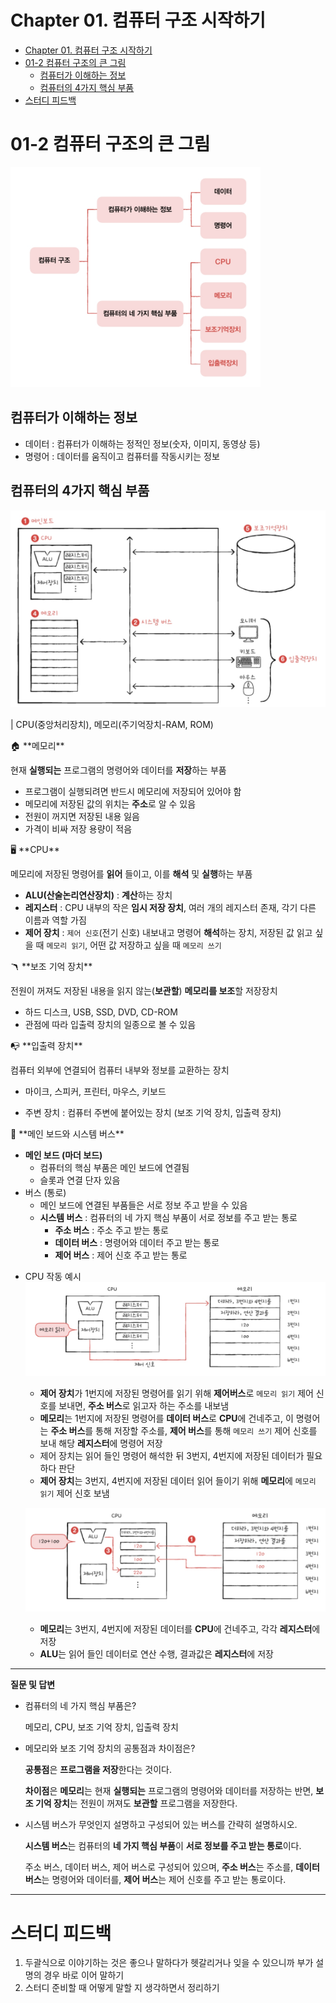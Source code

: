 # Chapter 01. 컴퓨터 구조 시작하기
- [Chapter 01. 컴퓨터 구조 시작하기](#chapter-01-컴퓨터-구조-시작하기)
- [01-2 컴퓨터 구조의 큰 그림](#01-2-컴퓨터-구조의-큰-그림)
  - [컴퓨터가 이해하는 정보](#컴퓨터가-이해하는-정보)
  - [컴퓨터의 4가지 핵심 부품](#컴퓨터의-4가지-핵심-부품)
- [스터디 피드백](#스터디-피드백)


# 01-2 컴퓨터 구조의 큰 그림
![alt text](<Chapter 01 컴퓨터 구조 시작하기 a75d7e1844524106bfbc6cb456493ba3/Untitled.png>)


## 컴퓨터가 이해하는 정보

- 데이터 : 컴퓨터가 이해하는 정적인 정보(숫자, 이미지, 동영상 등)
- 명령어 : 데이터를 움직이고 컴퓨터를 작동시키는 정보

## 컴퓨터의 4가지 핵심 부품


![alt text](<Chapter 01 컴퓨터 구조 시작하기 a75d7e1844524106bfbc6cb456493ba3/Untitled 1.png>)

| CPU(중앙처리장치), 메모리(주기억장치-RAM, ROM)


<aside>
🏠 **메모리**

현재 **실행되는** 프로그램의 명령어와 데이터를 **저장**하는 부품

- 프로그램이 실행되려면 반드시 메모리에 저장되어 있어야 함
- 메모리에 저장된 값의 위치는 **주소**로 알 수 있음
- 전원이 꺼지면 저장된 내용 잃음
- 가격이 비싸 저장 용량이 적음
</aside>

<aside>
🖥️ **CPU**

메모리에 저장된 명령어를 **읽어** 들이고, 이를 **해석** 및 **실행**하는 부품

- **ALU(산술논리연산장치)** : **계산**하는 장치
- **레지스터** : CPU 내부의 작은 **임시 저장 장치**, 여러 개의 레지스터 존재, 각기 다른 이름과 역할 가짐
- **제어 장치** : `제어 신호`(전기 신호) 내보내고 명령어 **해석**하는 장치, 저장된 값 읽고 싶을 때 `메모리 읽기`, 어떤 값 저장하고 싶을 때 `메모리 쓰기`
</aside>

<aside>
🪃 **보조 기억 장치**

전원이 꺼져도 저장된 내용을 읽지 않는(**보관할**) **메모리를 보조**할 저장장치

- 하드 디스크, USB, SSD, DVD, CD-ROM
- 관점에 따라 입출력 장치의 일종으로 볼 수 있음
</aside>

<aside>
📭 **입출력 장치**

컴퓨터 외부에 연결되어 컴퓨터 내부와 정보를 교환하는 장치

- 마이크, 스피커, 프린터, 마우스, 키보드
</aside>

- 주변 장치 : 컴퓨터 주변에 붙어있는 장치 (보조 기억 장치, 입출력 장치)

<aside>
🚎 **메인 보드와 시스템 버스**

- **메인 보드 (마더 보드)**
    - 컴퓨터의 핵심 부품은 메인 보드에 연결됨
    - 슬롯과 연결 단자 있음
- 버스 (통로)
    - 메인 보드에 연결된 부품들은 서로 정보 주고 받을 수 있음
    - **시스템 버스** : 컴퓨터의 네 가지 핵심 부품이 서로 정보를 주고 받는 통로
        - **주소 버스** : 주소 주고 받는 통로
        - **데이터 버스** : 명령어와 데이터 주고 받는 통로
        - **제어 버스** : 제어 신호 주고 받는 통로
</aside>

- CPU 작동 예시  
    ![alt text](<Chapter 01 컴퓨터 구조 시작하기 a75d7e1844524106bfbc6cb456493ba3/Untitled 2.png>)

    
    - **제어 장치**가 1번지에 저장된 명령어를 읽기 위해 **제어버스**로  `메모리 읽기` 제어 신호를 보내면, **주소 버스**로 읽고자 하는 주소를 내보냄
    - **메모리**는 1번지에 저장된 명령어를 **데이터 버스**로 **CPU**에 건네주고, 이 명령어는 **주소 버스**를 통해 저장할 주소를, **제어 버스**를 통해 `메모리 쓰기` 제어 신호를 보내 해당 **레지스터**에 명령어 저장
    - 제어 장치는 읽어 들인 명령어 해석한 뒤 3번지, 4번지에 저장된 데이터가 필요하다 판단
    - **제어 장치**는 3번지, 4번지에 저장된 데이터 읽어 들이기 위해 **메모리**에 `메모리 읽기` 제어 신호 보냄
    
    ![alt text](<Chapter 01 컴퓨터 구조 시작하기 a75d7e1844524106bfbc6cb456493ba3/Untitled 3.png>)
    
    - **메모리**는 3번지, 4번지에 저장된 데이터를 **CPU**에 건네주고, 각각 **레지스터**에 저장
    - **ALU**는 읽어 들인 데이터로 연산 수행, 결과값은 **레지스터**에 저장



---

**질문 및 답변**

- 컴퓨터의 네 가지 핵심 부품은?
    
    메모리, CPU, 보조 기억 장치, 입출력 장치
    
- 메모리와 보조 기억 장치의 공통점과 차이점은?
    
    **공통점**은 **프로그램을 저장**한다는 것이다.
    
    **차이점**은 **메모리**는 현재 **실행되는** 프로그램의 명령어와 데이터를 저장하는 반면, **보조 기억 장치**는 전원이 꺼져도 **보관할** 프로그램을 저장한다.
    
- 시스템 버스가 무엇인지 설명하고 구성되어 있는 버스를 간략히 설명하시오.
    
    **시스템 버스**는 컴퓨터의 **네 가지 핵심 부품**이 **서로 정보를 주고 받는 통로**이다.
    
    주소 버스, 데이터 버스, 제어 버스로 구성되어 있으며, **주소 버스**는 주소를, **데이터 버스**는 명령어와 데이터를, **제어 버스**는 제어 신호를 주고 받는 통로이다.


---


# 스터디 피드백
1. 두괄식으로 이야기하는 것은 좋으나 말하다가 헷갈리거나 잊을 수 있으니까 부가 설명의 경우 바로 이어 말하기
2. 스터디 준비할 때 어떻게 말할 지 생각하면서 정리하기
